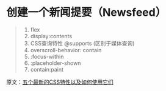 # 创建一个新闻提要（Newsfeed）

> 1. flex
> 1. display:contents
> 1. CSS查询特性 @supports (区别于媒体查询)
> 1. overscroll-behavior: contain
> 1. :focus-within
> 1. :placeholder-shown
> 1. contain:paint

原文：[五个最新的CSS特性以及如何使用它们](https://zhuanlan.zhihu.com/p/40736286)